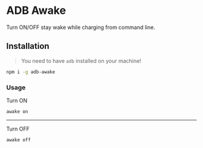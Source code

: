 # ADB Awake

Turn ON/OFF stay wake while charging from command line.

## Installation

> You need to have `adb` installed on your machine!

```sh
npm i -g adb-awake
```

### Usage

Turn ON

```sh
awake on
```

---

Turn OFF

```sh
awake off
```

